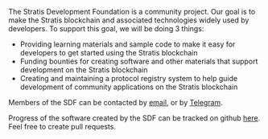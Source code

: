 The Stratis Development Foundation is a community project. Our goal is to make the Stratis blockchain and associated technologies widely used by developers. To support this goal, we will be doing 3 things:

* Providing learning materials and sample code to make it easy for developers to get started using the Stratis blockchain
* Funding bounties for creating software and other materials that support development on the Stratis blockchain
* Creating and maintaining a protocol registry system to help guide development of community applications on the Stratis blockchain

<a name="contact_sdf"></a> Members of the SDF can be contacted by [email](mailto:stratisdevelopmentfoundation@gmail.com), or by [Telegram](https://t.me/joinchat/FM9Hq1HMf3tKxxeJUB2M3w).

Progress of the software created by the SDF can be tracked on github [here](https://github.com/StratisDevelopmentFoundation/). Feel free to create pull requests.